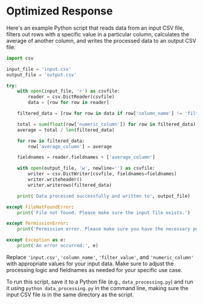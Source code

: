 # Optimized Response

Here's an example Python script that reads data from an input CSV file, filters out rows with a specific value in a particular column, calculates the average of another column, and writes the processed data to an output CSV file:

```python
import csv

input_file = 'input.csv'
output_file = 'output.csv'

try:
    with open(input_file, 'r') as csvfile:
        reader = csv.DictReader(csvfile)
        data = [row for row in reader]

    filtered_data = [row for row in data if row['column_name'] != 'filter_value']

    total = sum(float(row['numeric_column']) for row in filtered_data)
    average = total / len(filtered_data)

    for row in filtered_data:
        row['average_column'] = average

    fieldnames = reader.fieldnames + ['average_column']

    with open(output_file, 'w', newline='') as csvfile:
        writer = csv.DictWriter(csvfile, fieldnames=fieldnames)
        writer.writeheader()
        writer.writerows(filtered_data)

    print('Data processed successfully and written to', output_file)

except FileNotFoundError:
    print('File not found. Please make sure the input file exists.')

except PermissionError:
    print('Permission error. Please make sure you have the necessary permissions to read and write files.')

except Exception as e:
    print('An error occurred:', e)
```

Replace `'input.csv'`, `'column_name'`, `'filter_value'`, and `'numeric_column'` with appropriate values for your input data. Make sure to adjust the processing logic and fieldnames as needed for your specific use case.

To run this script, save it to a Python file (e.g., `data_processing.py`) and run it using `python data_processing.py` in the command line, making sure the input CSV file is in the same directory as the script.